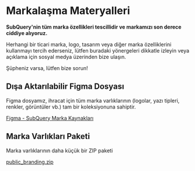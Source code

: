 # Markalaşma Materyalleri

**SubQuery'nin tüm marka özellikleri tescillidir ve markamızı son derece ciddiye alıyoruz.**

Herhangi bir ticari marka, logo, tasarım veya diğer marka özelliklerini kullanmayı tercih ederseniz, lütfen buradaki yönergeleri dikkatle izleyin veya açıklama için sosyal medya üzerinden bize ulaşın.

Şüpheniz varsa, lütfen bize sorun!

## Dışa Aktarılabilir Figma Dosyası

Figma dosyamız, ihracat için tüm marka varlıklarının (logolar, yazı tipleri, renkler, görüntüler vb.) tam bir koleksiyonuna sahiptir.

[Figma - SubQuery Marka Kaynakları](https://www.figma.com/file/AaCXaOcElrlbxq8fz39sJU/SubQuery-Brand-Resources?node-id=3%3A2)

## Marka Varlıkları Paketi

Marka varlıklarının daha küçük bir ZIP paketi

[public_branding.zip](https://static.subquery.network/public_branding.zip)